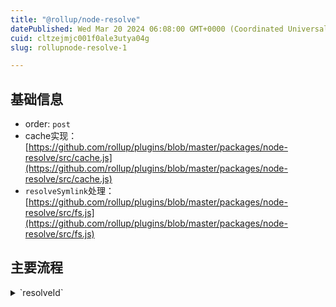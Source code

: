 ```yaml
---
title: "@rollup/node-resolve"
datePublished: Wed Mar 20 2024 06:08:00 GMT+0000 (Coordinated Universal Time)
cuid: cltzejmjc001f0ale3utya04g
slug: rollupnode-resolve-1

---
```



## 基础信息

- order: `post`
- cache实现：[https://github.com/rollup/plugins/blob/master/packages/node-resolve/src/cache.js](https://github.com/rollup/plugins/blob/master/packages/node-resolve/src/cache.js)
- `resolveSymlink`处理：[https://github.com/rollup/plugins/blob/master/packages/node-resolve/src/fs.js](https://github.com/rollup/plugins/blob/master/packages/node-resolve/src/fs.js)

## 主要流程

<details>
<summary>`resolveId`</summary>
- `resolveLikeNode` 为主要处理方法，以下为流程
	- 看要不要读browser字段
	- 看是不是scoped package, 或者为相对路径
	- 如果不是相对路径，且没有标明在resolveOnly里。则看是否为entry文件，若在，则交给其他插件处理，否则当作external
	- → `resolveImportSpecifiers` 见下文
	- 拿到结果后看看结果是否为builtin module, 这里会检测preferBuiltins选项[https://github.com/rollup/plugins/tree/master/packages/node-resolve#preferbuiltins](https://github.com/rollup/plugins/tree/master/packages/node-resolve#preferbuiltins)
	- 如果结果为falsy，则defer
	- 这个结果的数据结构为：`packageInfo`, `hasModuleSideEffects`, `hasPackageEntry`, `packageBrowserField`, `location` location为具体位置，精确到文件位置
	- 检查rollup `preserveSymlinks` 配置，看是否要遵循symlink。同时得到精确的文件位置
	- 设置信息至`idToPackageInfo.set(location, packageInfo);`
	- 检查插件配置`jail` 看是否要包含在bundle内，若在jail外，则直接视为external
	- 最后返回

	```javascript
	{
	  id: `${location}${importSuffix}`,
	  moduleSideEffects: hasModuleSideEffects(location)
	};
	```

	- 例如：`@blizzbolts/typus`会解析成：`'/Users/hao/spaces/projj/github.com/citrus327/learning-rollup/node_modules/.pnpm/registry.npmmirror.com+@blizzbolts+typus@0.1.0/node_modules/@blizzbolts/typus/dist/index.mjs’`
	- 例如：`@blizzbolts/typus?a=1`会解析成：`'/Users/hao/spaces/projj/github.com/citrus327/learning-rollup/node_modules/.pnpm/registry.npmmirror.com+@blizzbolts+typus@0.1.0/node_modules/@blizzbolts/typus/dist/index.mjs?a=1’`
- `resolveImportSpecifiers`
	- 最终返回一个`id, moduleSideEffects`的对象，作为resolveId的结果，根据不同的package类型，使用以下2个方法branch
	- 如果包内有exports字段，使用`resolveWithExportMap`解析 → 下文
	- 如果没有exports字段，使用`resolveWithClassic`解析 → 下文
- `resolveWithExportMap`
	- 整体逻辑就是尝试使用包内的exports字段找到实际包的entry
	- 如果当前要导入的包以`#` 开头，则使用`resolvePackageImports`解析 → 下文
	- 否则查看当前包的packageName, 使用`getPackageName`方法，其实就是获取实际包名，例如`@scope/package/index.js`会解析成`@scope/package`, `package/index.js`会解析成`package`
		- 如果当前包名解析完成后以`.`或者`/` 开头，直接defer
	- 根据packageName寻找包的实际位置（`getPackageJson`），这里会读取一些插件的options，例如`moduleDirectory`
		- getPackageJson内部会调用`findPackageJson`方法，实际就是寻找当前文件下的package.json，如果找不到就使用上个文件夹的路径继续寻找，是一个while loop的递归
- `resolveWithClassic`
	- 循环importSpecifierList，调用`resolveIdClassic`即使用`resolve`解析 [https://github.com/browserify/resolve](https://github.com/browserify/resolve)
- `resolveLikeNode`后会将resolve的结果交给其他插件（使用`this.resolve(xxx)`）主动交给其他插件处理，xxx参数中会在options中插入额外的custom参数，内含被`node-resolve`插件解析的结果
	- [https://github.com/rollup/plugins/blob/master/packages/node-resolve/src/index.js#L302](https://github.com/rollup/plugins/blob/master/packages/node-resolve/src/index.js#L302)

</details>

